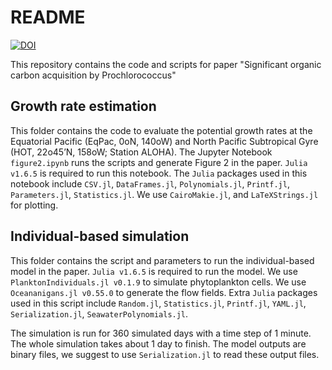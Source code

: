 # README

[![DOI](https://zenodo.org/badge/438721739.svg)](https://zenodo.org/badge/latestdoi/438721739)


This repository contains the code and scripts for paper "Significant organic carbon acquisition by Prochlorococcus"

## Growth rate estimation
This folder contains the code to evaluate the potential growth rates at the Equatorial Pacific (EqPac, 0oN, 140oW) and North Pacific Subtropical Gyre (HOT, 22o45’N, 158oW; Station ALOHA). The Jupyter Notebook `figure2.ipynb` runs the scripts and generate Figure 2 in the paper. `Julia v1.6.5` is required to run this notebook. The `Julia` packages used in this notebook include `CSV.jl`, `DataFrames.jl`, `Polynomials.jl`, `Printf.jl`, `Parameters.jl`, `Statistics.jl`. We use `CairoMakie.jl`, and `LaTeXStrings.jl` for plotting.

## Individual-based simulation
This folder contains the script and parameters to run the individual-based model in the paper. `Julia v1.6.5` is required to run the model. We use `PlanktonIndividuals.jl v0.1.9` to simulate phytoplankton cells. We use `Oceananigans.jl v0.55.0` to generate the flow fields. Extra `Julia` packages used in this script include `Random.jl`, `Statistics.jl`, `Printf.jl`, `YAML.jl`, `Serialization.jl`, `SeawaterPolynomials.jl`.

The simulation is run for 360 simulated days with a time step of 1 minute. The whole simulation takes about 1 day to finish. The model outputs are binary files, we suggest to use `Serialization.jl` to read these output files.
